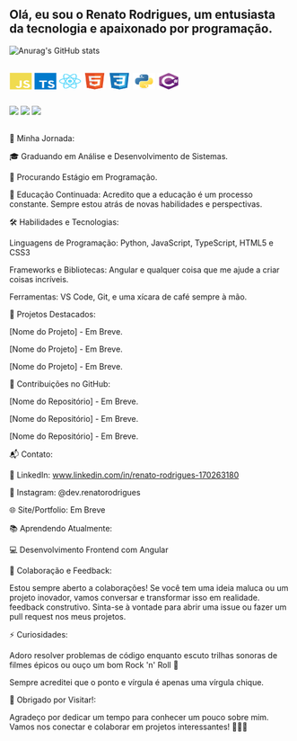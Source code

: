 ## Olá, eu sou o Renato Rodrigues, um entusiasta da tecnologia e apaixonado por programação.

![Anurag's GitHub stats](https://github-readme-stats.vercel.app/api?username=RenatoDEV87&show_icons=true&theme=tokyonight)

<div style="display: inline_block"><br>
  <img align="center" alt="Renato-Js" height="30" width="40" src="https://raw.githubusercontent.com/devicons/devicon/master/icons/javascript/javascript-plain.svg">
  <img align="center" alt="Renato-Ts" height="30" width="40" src="https://raw.githubusercontent.com/devicons/devicon/master/icons/typescript/typescript-plain.svg">
  <img align="center" alt="Renato-React" height="30" width="40" src="https://raw.githubusercontent.com/devicons/devicon/master/icons/react/react-original.svg">
  <img align="center" alt="Renato-HTML" height="30" width="40" src="https://raw.githubusercontent.com/devicons/devicon/master/icons/html5/html5-original.svg">
  <img align="center" alt="Rentao-CSS" height="30" width="40" src="https://raw.githubusercontent.com/devicons/devicon/master/icons/css3/css3-original.svg">
  <img align="center" alt="Renato-Python" height="30" width="40" src="https://raw.githubusercontent.com/devicons/devicon/master/icons/python/python-original.svg">
  <img align="center" alt="Renato-Csharp" height="30" width="40" src="https://raw.githubusercontent.com/devicons/devicon/master/icons/csharp/csharp-original.svg">
</div>
  
  ##
 
<div> 
  
  <a href="https://instagram.com/dev.renatorodrigues" target="_blank"><img src="https://img.shields.io/badge/-Instagram-%23E4405F?style=for-the-badge&logo=instagram&logoColor=white" target="_blank"></a>
 	<a href="mailto:rodrigues.renato87@yahoo.com.br"><img src="https://img.shields.io/badge/-Gmail-%23333?style=for-the-badge&logo=gmail&logoColor=white" target="_blank"></a>
  <a href="https://www.linkedin.com/in/renato-rodrigues-170263180" target="_blank"><img src="https://img.shields.io/badge/-LinkedIn-%230077B5?style=for-the-badge&logo=linkedin&logoColor=white" target="_blank"></a> 
  
</div>

##

🚀 Minha Jornada:

🎓 Graduando em Análise e Desenvolvimento de Sistemas.

💼 Procurando Estágio em Programação.

🌱 Educação Continuada: Acredito que a educação é um processo constante. Sempre estou atrás de novas habilidades e perspectivas.

🛠️ Habilidades e Tecnologias:

Linguagens de Programação: Python, JavaScript, TypeScript, HTML5 e CSS3

Frameworks e Bibliotecas: Angular e qualquer coisa que me ajude a criar coisas incríveis.

Ferramentas: VS Code, Git, e uma xícara de café sempre à mão.

🌟 Projetos Destacados:

[Nome do Projeto] - Em Breve.

[Nome do Projeto] - Em Breve.

[Nome do Projeto] - Em Breve.

🤝 Contribuições no GitHub:

[Nome do Repositório] - Em Breve.

[Nome do Repositório] - Em Breve.

[Nome do Repositório] - Em Breve.

📬 Contato:

💼 LinkedIn: www.linkedin.com/in/renato-rodrigues-170263180

📸 Instagram: @dev.renatorodrigues

🌐 Site/Portfolio: Em Breve

📚 Aprendendo Atualmente:

💻 Desenvolvimento Frontend com Angular

🤝 Colaboração e Feedback:

Estou sempre aberto a colaborações! Se você tem uma ideia maluca ou um projeto inovador, vamos conversar e transformar isso em realidade. feedback construtivo.
Sinta-se à vontade para abrir uma issue ou fazer um pull request nos meus projetos.

⚡ Curiosidades:

Adoro resolver problemas de código enquanto escuto trilhas sonoras de filmes épicos ou ouço um bom Rock 'n' Roll 🎸

Sempre acreditei que o ponto e vírgula é apenas uma vírgula chique.

🙌 Obrigado por Visitar!:

Agradeço por dedicar um tempo para conhecer um pouco sobre mim. Vamos nos conectar e colaborar em projetos interessantes! 👨‍💻✨

